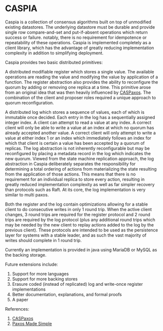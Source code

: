 # CASPIA

Caspia is a collection of consensus algorithms built on top of unmodified existing datastores. The underlying datastore must be durable and provide single row compare-and-set and put-if-absent operations which return success or failure. notably, there is no requirement for idempotence or repeatability of these operations. Caspia is implemented completely as a client library, which has the advantage of greatly reducing implementation complexity in addition to simplifying deployment.

Caspia provides two basic distributed primitives:

A distributed modifiable register which stores a single value. The available operations are reading the value and modifying the value by application of a function. The register abstraction also provides the ability to reconfigure the quorum by adding or removing one replica at a time. This primitive arose from an original idea that was then heavily influenced by [CASPaxos](https://arxiv.org/abs/1802.07000). The combination of the client and proposer roles required a unique approach to quorum reconfiguration.

A distributed log which stores a sequence of values, each of which is immutable once decided. Each entry in the log has a sequentially assigned integer index. A client can attempt to read a value at any index. A correct client will only be able to write a value at an index at which no quorum has already accepted another value. A correct client will only attempt to write a value at either index 1 or an index which immediately follows an index for which that client is certain a value has been accepted by a quorum of replicas. The log abstraction is not inherently reconfigurable but may be reconfigured by placing a metadata record in the log which indicates the new quorum. Viewed from the state machine replication approach, the log abstraction in Caspia deliberately separates the responsibility for determining a total ordering of actions from materializing the state resulting from the application of those actions. This means that there is no requirement for an individual replica to store every action, resulting in greatly reduced implementation complexity as well as far simpler recovery than protocols such as Raft. At its core, the log implementation is very similar to multi paxos.

Both the register and the log contain optimizations allowing for a stable client to do consecutive writes in only 1 round trip. When the active client changes, 3 round trips are required for the register protocol and 2 round trips are required by the log protocol (plus any additional round trips which may be needed by the new client to replay actions added to the log by the previous client). These protocols are intended to be used as the persistence layer for systems with a stable leader, and as such the vast majority of writes should complete in 1 round trip.

Currently an implementation is provided in java using MariaDB or MySQL as the backing storage.

Future extensions include:
1. Support for more languages
2. Support for more backing stores
3. Erasure coded (instead of replicated) log and write-once register implementations
4. Better documentation, explanations, and formal proofs
5. A paper

References:
1. [CASPaxos](https://arxiv.org/abs/1802.07000)
2. [Paxos Made Simple](https://www.microsoft.com/en-us/research/publication/paxos-made-simple/)
